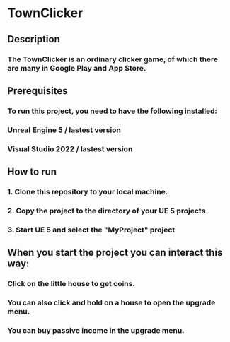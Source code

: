 # TownClicker


## Description


### The TownClicker is an ordinary clicker game, of which there are many in Google Play and App Store.


## Prerequisites


### To run this project, you need to have the following installed:
### Unreal Engine 5 / lastest version
### Visual Studio 2022 / lastest version


## How to run


### 1. Clone this repository to your local machine.
### 2. Copy the project to the directory of your UE 5 projects
### 3. Start UE 5 and select the "MyProject" project


## When you start the project you can interact this way:


### Сlick on the little house to get coins.
### You can also click and hold on a house to open the upgrade menu.
### You can buy passive income in the upgrade menu.
